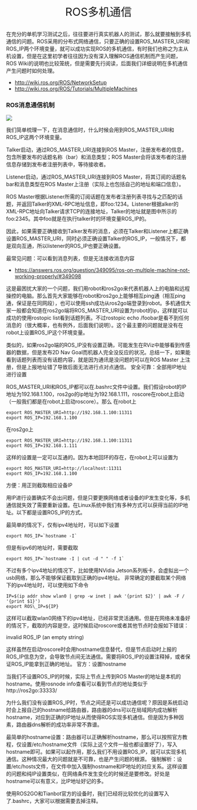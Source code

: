 <p style="font-size:30px; font-wight:bolder; text-align:center">ROS多机通信</p>


在充分的单机学习测试之后，往往要进行真实机器人的测试，那么就要接触到多机通信的问题。ROS采用的分布式网络通信，只要正确的设置ROS_MASTER_URI和ROS_IP两个环境变量，就可以成功实现ROS的多机通信，有时我们也称之为主从机设置，但是在这里初学者往往因为没有深入理解ROS通信机制而产生问题，ROS Wiki的说明也比较笼统，但是需要先行阅读，后面我们详细说明在多机通信产生问题时如何处理。

- http://wiki.ros.org/ROS/NetworkSetup
- http://wiki.ros.org/ROS/Tutorials/MultipleMachines

### ROS消息通信机制

![](https://tianbot-pic.oss-cn-beijing.aliyuncs.com/tianbot/202109241858758.webp)

我们简单梳理一下，在消息通信时，什么时候会用到ROS_MASTER_URI和ROS_IP这两个环境变量。

Talker启动，通过ROS_MASTER_URI连接到ROS Master，注册发布者的信息，包含所要发布的话题名称（bar）和消息类型；ROS Master会将该发布者的注册信息存储到发布者注册列表中，等待接收者。

Listener启动，通过ROS_MASTER_URI连接到ROS Master，将其订阅的话题名bar和消息类型在ROS Master上注册（实际上也包括自己的地址和端口信息）。

ROS Master根据Listener所需的订阅话题在发布者注册列表寻找与之匹配的话题，并返回Talker的XML-RPC地址信息，即foo:1234。Listener根据alker的XML-RPC地址向Talker请求TCP的连接地址，Talker的地址就是图中所示的foo:2345。其中foo就是在执行talker时的环境变量ROS_IP的。

因此，如果需要正确接收到Talker发布的消息，必须在Talker和Listener上都正确设置ROS_MASTER_URI，同时必须正确设置Talker的ROS_IP，一般情况下，都是双向互通，所以listener的ROS_IP也要正确设置。

最常见问题：可以看到消息列表，但是无法接收消息内容

- https://answers.ros.org/question/349095/ros-on-multiple-machine-not-working-properly/#349098

这是最困扰大家的一个问题，我们用robot和ros2go来代表机器人上的电脑和远程操控的电脑。那么首先大家能够在robot和ros2go上能够相互ping通（相互ping通，保证是在同网段），也可以使用ssh成功从ros2go端登录到robot。多机通信大家一般都会知道在ros2go端将ROS_MASTER_URI设置为robot的ip，这样就可以成功的使用rostopic list看到话题列表。不过rostopic echo /foobar是看不到任何消息的（很大概率，也有例外，后面我们说明）。这个最主要的问题就是没有在robot上设置ROS_IP这个环境变量。

类似的，如果ros2go端的ROS_IP没有设置正确，可能发生在RViz中能够看到传感器的数据，但是发布2D Nav Goal而机器人完全没反应的状况。总结一下，如果能看到话题列表而没有话题内容，就是因为通讯是没问题的可以在ROS Master 上注册，但是上报地址错了导致后面无法进行点对点通信。
安全可靠：全部用IP地址进行设置

ROS_MASTER_URI和ROS_IP都可以在.bashrc文件中设置。我们假设robot的IP地址为192.168.1.100，ros2go的ip地址为192.168.1.111，roscore在robot上启动（一般我们都是在robot上启动roscore）。那么
在robot上
```
export ROS_MASTER_URI=http://192.168.1.100:11311
export ROS_IP=192.168.1.100
```

在ros2go上
```
export ROS_MASTER_URI=http://192.168.1.100:11311
export ROS_IP=192.168.1.111
```

这样的设置是一定可以互通的。因为本地回环的存在，在robot上可以设置为
```
export ROS_MASTER_URI=http://localhost:11311
export ROS_IP=192.168.1.100
```

方便：用正则截取相应设备IP

用IP进行设置确实不会出问题，但是只要更换网络或者设备的IP发生变化等，多机通信就失效了需要重新设置。在Linux系统中我们有多种方式可以获得当前的IP地址。以下都是设置ROS_IP的方式。

最简单的情况下，仅有ipv4地址时，可以如下设置

```shell
export ROS_IP=`hostname -I`
```


但是有ipv6的地址时，需要截取
```shell
export ROS_IP=`hostname -I | cut -d " " -f 1`
```


不过有多个ipv4地址的情况下，比如使用NVidia Jetson系列板卡，会虚拟出一个usb网络，那么不能够保证截取到正确的ipv4地址。
非常确定的要截取某个网络下的ipv4地址时，可以使用如下命令
```shell
IP=$(ip addr show wlan0 | grep -w inet | awk '{print $2}' | awk -F / '{print $1}')
export ROS\_IP=${IP}
```


这样可以截取wlan0网络下的ipv4地址，已经非常灵活通用。但是在网络未准备好的情况下，截取的内容是空，这时候启动roscore或者其他节点时会报如下错误：

invalid ROS_IP (an empty string)

这样虽然在启动roscore时会用hostname信息替代，但是节点启动时上报的ROS_IP信息为空，会导致节点间无法通信。需要将ROS_IP的设置注释掉，或者保证ROS_IP能拿到正确的地址。
官方：设置hostname

当我们不设置ROS_IP的时候，实际上节点上传到ROS Master的地址是本机的hostname。使用rosnode info查看可以看到节点的地址类似于 http://ros2go:33333/

为什么我们没有设置ROS_IP时，节点之间还是可以成功通信呢？原因是系统启动时会上报自己的hostname给路由器，路由器的dns可以在局域网内成功解析hostname，对应到正确的IP地址从而使得ROS实现多机通信。但是因为多种因素，路由器dns解析的成功率非常不靠谱。

最简单的hostname设置：路由器可以正确解析hostname，那么可以按照官方教程，仅设置/etc/hostname文件（实际上这个文件一般也都设置好了），写入hostname即可。如果可以起作用，那么我们不用设置ROS_IP，就可以实现多机通信。这种情况最大的问题就是不可靠，也是产生问题的根源。
强制解析：设置/etc/hosts文件，在文件中加入强制hostname和IP地址的对应关系。这样设置的问题和纯IP设置类似，在网络条件发生变化的时候还是要修改。好处是hostname可以有意义，比IP地址好记的多。

使用ROS2GO和Tianbot官方的设备时，我们已经将比较优化的设置写入了.bashrc，大家可以根据需要去掉注释。